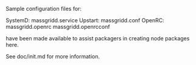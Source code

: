 Sample configuration files for:

SystemD: massgridd.service
Upstart: massgridd.conf
OpenRC:  massgridd.openrc
         massgridd.openrcconf

have been made available to assist packagers in creating node packages here.

See doc/init.md for more information.
